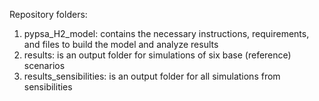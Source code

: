 Repository folders:
1) pypsa_H2_model: contains the necessary instructions, requirements, and files to build the model and analyze results
2) results: is an output folder for simulations of six base (reference) scenarios
3) results_sensibilities: is an output folder for all simulations from sensibilities
